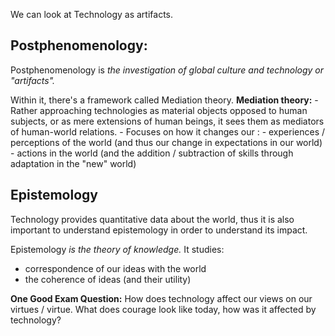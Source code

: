 We can look at Technology as artifacts.
## Postphenomenology:
Postphenomenology is *the investigation of global culture and technology or "artifacts".*

Within it, there's a framework called Mediation theory.
**Mediation theory:** 
	- Rather approaching technologies as material objects opposed to human subjects, or as mere extensions of human beings, it sees them as mediators of human-world relations.
	- Focuses on how it changes our :
		- experiences / perceptions of the world (and thus our change in expectations in our world)
		- actions in the world (and the addition / subtraction of skills through adaptation in the "new" world)

## Epistemology
Technology provides quantitative data about the world, thus it is also important to understand epistemology in order to understand its impact.

Epistemology *is the theory of knowledge.* It studies:
- correspondence of our ideas with the world
- the coherence of ideas (and their utility)

**One Good Exam Question:** How does technology affect our views on our virtues / virtue. What does courage look like today, how was it affected by technology? 